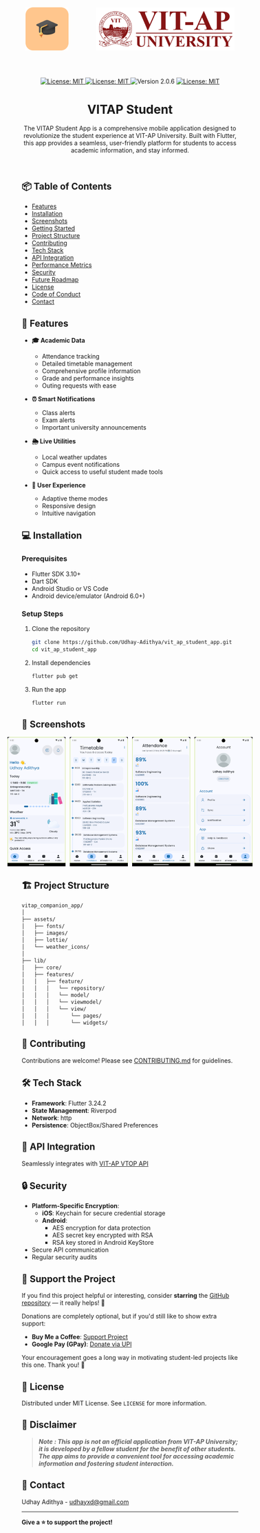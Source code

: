 

<br />
<p align="center">
    <img src="public/Final_Icon_512x512.png" width="100" height="100" style="margin-right: 60px;"> 
    <img src="public/vitaplogo.png" width="322" height="100"> 
</p>


##

<br>

<p align="center">
    <a href="https://github.com/Udhay-Adithya/vit_ap_student_app">
    <img src="https://img.shields.io/github/stars/Udhay-Adithya/vit_ap_student_app?style=social" alt="License: MIT">
    </a>
    <a href="https://opensource.org/licenses/MIT">
    <img src="https://img.shields.io/badge/License-MIT-blue.svg" alt="License: MIT">
    </a>
    <img src="https://img.shields.io/badge/Version-2.0.6-blue.svg" alt="Version 2.0.6">
    <a href="https://github.com/Udhay-Adithya/vit_ap_student_app/issues">
    <img src="https://img.shields.io/github/issues/Udhay-Adithya/vit_ap_student_app" alt="License: MIT">
    </a>
    <h1 align="center">VITAP Student</h1>
    <p align="center">The VITAP Student App is a comprehensive mobile application designed to revolutionize the student experience at VIT-AP University. Built with Flutter, this app provides a seamless, user-friendly platform for students to access academic information, and stay informed.
    </p>
</p>
<br>


## 📦 Table of Contents

- [Features](#-features)
- [Installation](#-installation)
- [Screenshots](#-screenshots)
- [Getting Started](#-getting-started)
- [Project Structure](#-project-structure)
- [Contributing](#-contributing)
- [Tech Stack](#-tech-stack)
- [API Integration](#-api-integration)
- [Performance Metrics](#-performance-metrics)
- [Security](#-security)
- [Future Roadmap](#-future-roadmap)
- [License](#-license)
- [Code of Conduct](#-code-of-conduct)
- [Contact](#-contact)

## 🚀 Features

- **🎓 Academic Data**
  - Attendance tracking
  - Detailed timetable management
  - Comprehensive profile information
  - Grade and performance insights
  - Outing requests with ease

- **⏰ Smart Notifications**
  - Class alerts
  - Exam alerts
  - Important university announcements

- **🌦️ Live Utilities**
  - Local weather updates
  - Campus event notifications
  - Quick access to useful student made tools

- **🎨 User Experience**
  - Adaptive theme modes
  - Responsive design
  - Intuitive navigation

## 💻 Installation

### Prerequisites
- Flutter SDK 3.10+
- Dart SDK
- Android Studio or VS Code
- Android device/emulator (Android 6.0+)

### Setup Steps
1. Clone the repository
   ```bash
   git clone https://github.com/Udhay-Adithya/vit_ap_student_app.git
   cd vit_ap_student_app
   ```

2. Install dependencies
   ```bash
   flutter pub get
   ```

3. Run the app
   ```bash
   flutter run
   ```

## 📸 Screenshots

<div style="display: flex; gap: 10px; justify-content: center; align-items: center;">
    <img src="public/home.png" width="135" height="300"> 
    <img src="public/timetable.png" width="135" height="300">
    <img src="public/attendance.png" width="135" height="300"> 
    <img src="public/account.png" width="135" height="300">  
</div>

## 🏗️ Project Structure

```
vitap_companion_app/
│
├── assets/
│   ├── fonts/
│   ├── images/
│   ├── lottie/
│   └── weather_icons/
│
├── lib/
│   ├── core/
│   ├── features/
│   │   ├── feature/
│   │   │   └── repository/
│   │   │   └── model/
│   │   │   └── viewmodel/
│   │   │   └── view/
│   │   │       └── pages/
│   │   │       └── widgets/

```


## 🤝 Contributing
Contributions are welcome! Please see [CONTRIBUTING.md](/CONTRIBUTING.md) for guidelines.

## 🛠️ Tech Stack

- **Framework**: Flutter 3.24.2
- **State Management**: Riverpod
- **Network**: http
- **Persistence**: ObjectBox/Shared Preferences

## 🔌 API Integration

Seamlessly integrates with [VIT-AP VTOP API](https://github.com/Udhay-Adithya/VIT-AP-VTOP-API)

## 🔒 Security

- **Platform-Specific Encryption**:
  - **iOS**: Keychain for secure credential storage
  - **Android**: 
    - AES encryption for data protection
    - AES secret key encrypted with RSA
    - RSA key stored in Android KeyStore
- Secure API communication
- Regular security audits

## 💖 Support the Project

If you find this project helpful or interesting, consider **starring** the [GitHub repository](https://github.com/your-repo) — it really helps! 🌟

Donations are completely optional, but if you'd still like to show extra support:

* **Buy Me a Coffee**: [Support Project](https://www.buymeacoffee.com/udhayxd)
* **Google Pay (GPay)**: [Donate via UPI](upi://pay?pa=udhayxd@okaxis&pn=Udhay%20Adithya&mc=0000&mode=02&purpose=00)

Your encouragement goes a long way in motivating student-led projects like this one. Thank you! 🙏

## 📄 License

Distributed under MIT License. 
See `LICENSE` for more information.

## 📢 Disclaimer

> ***Note : This app is not an official application from VIT-AP University; it is developed by a fellow student for the benefit of other students. The app aims to provide a convenient tool for accessing academic information and fostering student interaction.***

## 📧 Contact

Udhay Adithya - [udhayxd@gmail.com](mailto:udhayxd@gmail.com)

---

**Give a ⭐ to support the project!**